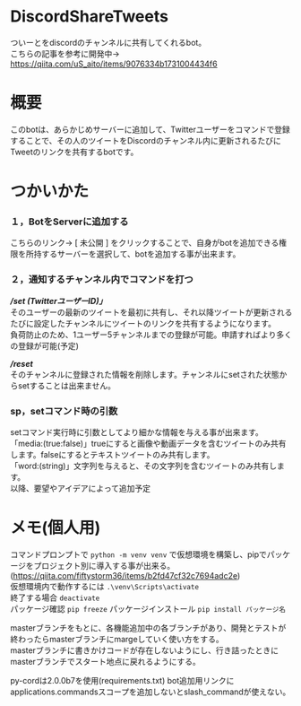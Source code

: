 # DiscordShareTweets
ついーとをdiscordのチャンネルに共有してくれるbot。  
こちらの記事を参考に開発中→ https://qiita.com/uS_aito/items/9076334b1731004434f6
  
# 概要
このbotは、あらかじめサーバーに追加して、Twitterユーザーをコマンドで登録することで、その人のツイートをDiscordのチャンネル内に更新されるたびにTweetのリンクを共有するbotです。  
  
# つかいかた
### １，BotをServerに追加する
こちらのリンク→ [ 未公開 ] をクリックすることで、自身がbotを追加できる権限を所持するサーバーを選択して、botを追加する事が出来ます。  
  
### ２，通知するチャンネル内でコマンドを打つ
***/set (TwitterユーザーID)」***  
そのユーザーの最新のツイートを最初に共有し、それ以降ツイートが更新されるたびに設定したチャンネルにツイートのリンクを共有するようになります。  
負荷防止のため、1ユーザー5チャンネルまでの登録が可能。申請すればより多くの登録が可能(予定)  
  
***/reset***  
そのチャンネルに登録された情報を削除します。チャンネルにsetされた状態からsetすることは出来ません。  
  
### sp，setコマンド時の引数
setコマンド実行時に引数としてより細かな情報を与える事が出来ます。  
「media:(true:false)」trueにすると画像や動画データを含むツイートのみ共有します。falseにするとテキストツイートのみ共有します。  
「word:(string)」文字列を与えると、その文字列を含むツイートのみ共有します。  
以降、要望やアイデアによって追加予定  

# メモ(個人用)
コマンドプロンプトで ```python -m venv venv``` で仮想環境を構築し、pipでパッケージをプロジェクト別に導入する事が出来る。(https://qiita.com/fiftystorm36/items/b2fd47cf32c7694adc2e)  
仮想環境内で動作するには ```.\venv\Scripts\activate```  
終了する場合 ```deactivate```  
パッケージ確認 ```pip freeze```
パッケージインストール ```pip install パッケージ名```

masterブランチをもとに、各機能追加中の各ブランチがあり、開発とテストが終わったらmasterブランチにmargeしていく使い方をする。  
masterブランチに書きかけコードが存在しないようにし、行き詰ったときにmasterブランチでスタート地点に戻れるようにする。  

py-cordは2.0.0b7を使用(requirements.txt)
bot追加用リンクにapplications.commandsスコープを追加しないとslash_commandが使えない。